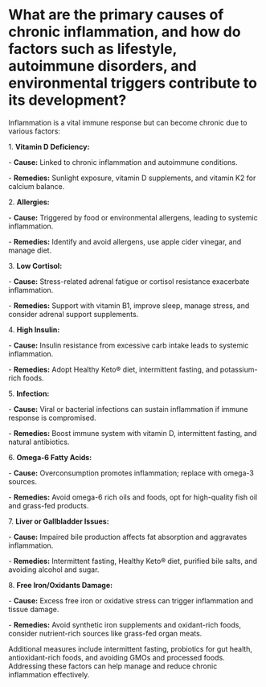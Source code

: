 # What are the primary causes of chronic inflammation, and how do factors such as lifestyle, autoimmune disorders, and environmental triggers contribute to its development?

Inflammation is a vital immune response but can become chronic due to various factors:

1\. **Vitamin D Deficiency:**

\- **Cause:** Linked to chronic inflammation and autoimmune conditions.

\- **Remedies:** Sunlight exposure, vitamin D supplements, and vitamin K2 for calcium balance.

2\. **Allergies:**

\- **Cause:** Triggered by food or environmental allergens, leading to systemic inflammation.

\- **Remedies:** Identify and avoid allergens, use apple cider vinegar, and manage diet.

3\. **Low Cortisol:**

\- **Cause:** Stress-related adrenal fatigue or cortisol resistance exacerbate inflammation.

\- **Remedies:** Support with vitamin B1, improve sleep, manage stress, and consider adrenal support supplements.

4\. **High Insulin:**

\- **Cause:** Insulin resistance from excessive carb intake leads to systemic inflammation.

\- **Remedies:** Adopt Healthy Keto® diet, intermittent fasting, and potassium-rich foods.

5\. **Infection:**

\- **Cause:** Viral or bacterial infections can sustain inflammation if immune response is compromised.

\- **Remedies:** Boost immune system with vitamin D, intermittent fasting, and natural antibiotics.

6\. **Omega-6 Fatty Acids:**

\- **Cause:** Overconsumption promotes inflammation; replace with omega-3 sources.

\- **Remedies:** Avoid omega-6 rich oils and foods, opt for high-quality fish oil and grass-fed products.

7\. **Liver or Gallbladder Issues:**

\- **Cause:** Impaired bile production affects fat absorption and aggravates inflammation.

\- **Remedies:** Intermittent fasting, Healthy Keto® diet, purified bile salts, and avoiding alcohol and sugar.

8\. **Free Iron/Oxidants Damage:**

\- **Cause:** Excess free iron or oxidative stress can trigger inflammation and tissue damage.

\- **Remedies:** Avoid synthetic iron supplements and oxidant-rich foods, consider nutrient-rich sources like grass-fed organ meats.

Additional measures include intermittent fasting, probiotics for gut health, antioxidant-rich foods, and avoiding GMOs and processed foods. Addressing these factors can help manage and reduce chronic inflammation effectively.
